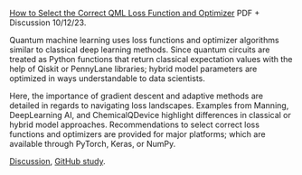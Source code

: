 [How to Select the Correct QML Loss Function and Optimizer](https://www.chemicalqdevice.com/how-to-select-the-correct-qml-loss-function-and-optimizer) PDF + Discussion 10/12/23.

Quantum machine learning uses loss functions and optimizer algorithms similar to classical deep learning methods. Since quantum circuits are treated as Python functions that return classical expectation values with the help of Qiskit or PennyLane libraries; hybrid model parameters are optimized in ways understandable to data scientists. 

Here, the importance of gradient descent and adaptive methods are detailed in regards to navigating loss landscapes. Examples from Manning, DeepLearning AI, and ChemicalQDevice highlight differences in classical or hybrid model approaches. Recommendations to select correct loss functions and optimizers are provided for major platforms; which are available through PyTorch, Keras, or NumPy. 

[Discussion](https://www.youtube.com/watch?v=7-NbAxJenS0), [GitHub study](https://github.com/kevinkawchak/Medical-Quantum-Machine-Learning/tree/main/Code/PennyLane/Data-Reuploading/Learning%20Rate%20Studies).
